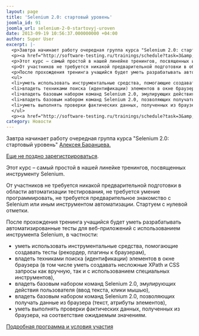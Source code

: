 ```yaml
---
layout: page
title: 'Selenium 2.0: стартовый уровень'
joomla_id: 91
joomla_url: selenium-2-0-startovyj-uroven
date: 2013-09-19 10:56:37.000000000 +04:00
author: Super User
excerpt: |-
  <p>Завтра начинает работу очередная группа курса "Selenium 2.0: стартовый уровень" <a href="http://software-testing.ru/about/authors/9-barancev">Алексея Баранцева.</a></p>
  <p><a href="http://software-testing.ru/trainings/schedule?task=3&amp;cid=185" target="_blank">Еще не поздно зарегистрироваться</a>.</p>
  <p>Этот курс – самый простой в нашей линейке тренингов, посвященных инструменту Selenium.</p>
  <p>От участников не требуется никакой предварительной подготовки в области автоматизации тестирования, не требуется умение программировать, не требуется предварительное знакомство с Selenium или иным инструментом автоматизации. Стартуем с нулевой отметки.</p>
  <p>После прохождения тренинга учащийся будет уметь разрабатывать автоматизированные тесты для веб-приложений с использованием инструмента Selenium, в частности:</p>
  <ul>
  <li>уметь использовать инструментальные средства, помогающие создавать тесты (рекордер, плагины к браузерам),</li>
  <li>владеть техниками поиска (идентификации) элементов в окне браузера (в том числе уметь создавать несложные XPath и CSS запросы как вручную, так и с использованием специальных инструментов),</li>
  <li>владеть базовым набором команд Selenium 2.0, эмулирующих действия пользователя (ввод текста, клики мышью),</li>
  <li>владеть базовым набором команд Selenium 2.0, позволяющих получать данные из браузера (текст, атрибуты элементов),</li>
  <li>уметь выполнять проверки фактических данных, полученных из браузера, на соответствие ожидаемым значениям.</li>
  </ul>
  <p><a href="http://software-testing.ru/trainings/schedule?task=3&amp;cid=185" target="_blank">Подробная программа и условия участия</a></p>
category: Новости
---
```

<p>Завтра начинает работу очередная группа курса "Selenium 2.0: стартовый уровень" <a href="http://software-testing.ru/about/authors/9-barancev">Алексея Баранцева.</a></p>
<p><a href="http://software-testing.ru/trainings/schedule?task=3&amp;cid=185" target="_blank">Еще не поздно зарегистрироваться</a>.</p>
<p>Этот курс – самый простой в нашей линейке тренингов, посвященных инструменту Selenium.</p>
<p>От участников не требуется никакой предварительной подготовки в области автоматизации тестирования, не требуется умение программировать, не требуется предварительное знакомство с Selenium или иным инструментом автоматизации. Стартуем с нулевой отметки.</p>
<p>После прохождения тренинга учащийся будет уметь разрабатывать автоматизированные тесты для веб-приложений с использованием инструмента Selenium, в частности:</p>
<ul>
<li>уметь использовать инструментальные средства, помогающие создавать тесты (рекордер, плагины к браузерам),</li>
<li>владеть техниками поиска (идентификации) элементов в окне браузера (в том числе уметь создавать несложные XPath и CSS запросы как вручную, так и с использованием специальных инструментов),</li>
<li>владеть базовым набором команд Selenium 2.0, эмулирующих действия пользователя (ввод текста, клики мышью),</li>
<li>владеть базовым набором команд Selenium 2.0, позволяющих получать данные из браузера (текст, атрибуты элементов),</li>
<li>уметь выполнять проверки фактических данных, полученных из браузера, на соответствие ожидаемым значениям.</li>
</ul>
<p><a href="http://software-testing.ru/trainings/schedule?task=3&amp;cid=185" target="_blank">Подробная программа и условия участия</a></p>
